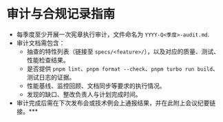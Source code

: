 # 审计与合规记录指南

- 每季度至少开展一次宪章执行审计，文件命名为 `YYYY-Q<季度>-audit.md`.
- 审计文档需包含：
  - 抽查的特性列表（链接至 `specs/<feature>/`），以及对应的质量、测试、性能检查结果。
  - 是否提供 `pnpm lint`、`pnpm format --check`、`pnpm turbo run build`、测试日志的证据。
  - 性能基线、监控回顾、文档同步等要求的执行情况。
  - 发现的缺口、整改负责人与计划完成时间。
- 审计完成后需在下次发布会或技术例会上通报结果，并在此附上会议纪要链接。***
